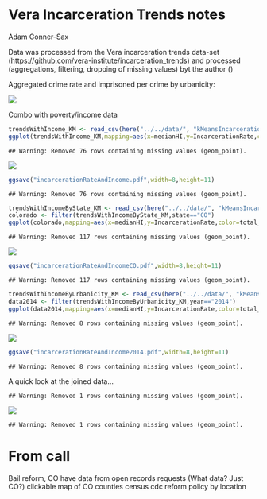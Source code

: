 Vera Incarceration Trends notes
================
Adam Conner-Sax

Data was processed from the Vera incarceration trends data-set (<https://github.com/vera-institute/incarceration_trends>) and processed (aggregations, filtering, dropping of missing values) byt the author ()

Aggregated crime rate and imprisoned per crime by urbanicity:

![](notes_files/figure-markdown_github/urbanicity-1.png)

Combo with poverty/income data

``` r
trendsWithIncome_KM <- read_csv(here("../../data/", "kMeansIncarcerationRate_vs_MedianHIByYear.csv"))
ggplot(trendsWithIncome_KM,mapping=aes(x=medianHI,y=IncarcerationRate,color=total_pop)) + geom_point() + facet_wrap(~year,ncol=3) + labs(title="Incarceration Rate vs. Median Income (entire US)") + xlab("Median Household Income (scaled to median=100)")
```

    ## Warning: Removed 76 rows containing missing values (geom_point).

![](notes_files/figure-markdown_github/income%20scatter-1.png)

``` r
ggsave("incarcerationRateAndIncome.pdf",width=8,height=11)
```

    ## Warning: Removed 76 rows containing missing values (geom_point).

``` r
trendsWithIncomeByState_KM <- read_csv(here("../../data/", "kMeansIncarcerationRate_vs_MedianHIByStateAndYear.csv"))
colorado <- filter(trendsWithIncomeByState_KM,state=="CO")
ggplot(colorado,mapping=aes(x=medianHI,y=IncarcerationRate,color=total_pop)) + geom_point() + facet_wrap(~year,ncol=3)  + labs(title = "Incarceration Rate vs. Median Income (Colorado)") +xlab("Median Household Income (scaled to median=100)")
```

    ## Warning: Removed 117 rows containing missing values (geom_point).

![](notes_files/figure-markdown_github/income%20scatter-2.png)

``` r
ggsave("incarcerationRateAndIncomeCO.pdf",width=8,height=11)
```

    ## Warning: Removed 117 rows containing missing values (geom_point).

``` r
trendsWithIncomeByUrbanicity_KM <- read_csv(here("../../data/", "kMeansIncarcerationRate_vs_MedianHIByUrbanicityAndYear.csv"))  %>% mutate (urbanicity = factor(urbanicity))
data2014 <- filter(trendsWithIncomeByUrbanicity_KM,year=="2014") 
ggplot(data2014,mapping=aes(x=medianHI,y=IncarcerationRate,color=total_pop)) + geom_point() + facet_wrap(vars(urbanicity),ncol=2) + labs(title = "Incarceration Rate vs. Median Income (2014)") + xlab("Median Household Income (scaled to median=100)")
```

    ## Warning: Removed 8 rows containing missing values (geom_point).

![](notes_files/figure-markdown_github/income%20scatter-3.png)

``` r
ggsave("incarcerationRateAndIncome2014.pdf",width=8,height=11)
```

    ## Warning: Removed 8 rows containing missing values (geom_point).

A quick look at the joined data...

    ## Warning: Removed 1 rows containing missing values (geom_point).

![](notes_files/figure-markdown_github/CO%20data-1.png)

    ## Warning: Removed 1 rows containing missing values (geom_point).

From call
=========

Bail reform, CO have data from open records requests (What data? Just CO?) clickable map of CO counties census cdc reform policy by location
